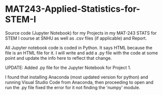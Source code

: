 # MAT243-Applied-Statistics-for-STEM-I
Source code (Jupyter Notebook) for my Projects in my MAT-243 STATS for STEM I course at SNHU as well as .csv files (if applicable) and Report.

All Jupyter notebook code is coded in Python. It says HTML because the file is an HTML file for it. I will write and add a .py file with the code at some point and update the info here to reflect that change.

UPDATE: Added .py file for the Jupyter Notebook for Project 1. 

I found that installing Anaconda (most updated version for python) and running Visual Studio Code from Anaconda, then proceeding to open and run the .py file fixed the error for it not finding the 'numpy' module.
